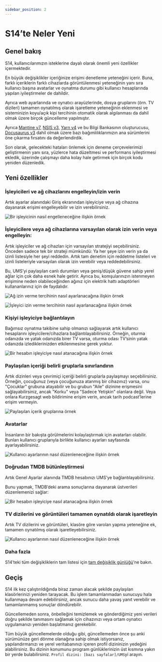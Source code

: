```yaml
---
sidebar_position: 2
---
```


# S14’te Neler Yeni

## Genel bakış

S14, kullanıcılarımızın isteklerine dayalı olarak önemli yeni özellikler içermektedir.

En büyük değişiklikler içeriğinize erişimi denetleme yeteneğini içerir. Buna, farklı içeriklerin farklı cihazlarda görüntülenmesi yeteneğinin yanı sıra kullanıcı başına avatarlar ve oynatma durumu gibi kullanıcı hesaplarında yapılan iyileştirmeler de dahildir.

Ayrıca web ayarlarında ve oynatıcı arayüzlerinde, dosya gruplarını (örn. TV dizileri) tamamen oynatılmış olarak işaretleme yeteneğinin eklenmesi ve sisteminizin koyu/açık kipi tercihinin otomatik olarak algılanması da dahil olmak üzere birçok güncelleme yapılmıştır.

Ayrıca [Mantine v7](https://mantine.dev/), [NSIS v3](https://nsis.sourceforge.io/Download), [Yarn v4](https://yarnpkg.com/) ve bu Bilgi Bankasının oluşturucusu, [Docusaurus v3](https://docusaurus.io/) dahil olmak üzere bazı bağımlılıklarımızın ana sürümlerini öne çıkarma fırsatını da değerlendirdik.

Son olarak, gelecekteki hataları önlemek için deneme çerçevelerimizi geliştirmenin yanı sıra, yüzlerce hata düzeltmesi ve performans iyileştirmesi ekledik, üzerinde çalışmayı daha kolay hale getirmek için birçok kodu yeniden düzenledik.

## Yeni özellikler

### İşleyicileri ve ağ cihazlarını engelleyin/izin verin

Artık ayarlar alanındaki Giriş ekranından işleyiciye veya ağ cihazına dayanarak erişimi engelleyebilir ve izin verebilirsiniz.

![Bir işleyicinin nasıl engelleneceğine ilişkin örnek](@site/docs/img/whats-new-in-v14-block-renderer.png)

### İşleyicilere veya ağ cihazlarına varsayılan olarak izin verin veya engelleyin:

Artık işleyiciler ve ağ cihazları için varsayılan stratejiyi seçebilirsiniz. Önceden sadece tek bir strateji mümkündü: Ya her şeye izin verin ya da izinli listesiyle her şeyi reddedin. Artık tam denetim için reddetme listeleri ve izinli listeleriyle varsayılan olarak izin verebilir veya reddedebilirsiniz.

Bu, UMS’yi paylaşılan canlı durumları veya geniş/düşük güvene sahip yerel ağlar için çok daha esnek hale getirir. Ayrıca bu, komşularınızın istenmeyen erişimine neden olabileceğinden ağınız için elektrik hattı adaptörleri kullananlarınız için de faydalıdır.

![Ağ izin verme tercihinin nasıl ayarlanacağına ilişkin örnek](@site/docs/img/whats-new-in-v14-network-allowblock-preference.png)

![İşleyici izin verme tercihinin nasıl ayarlanacağına ilişkin örnek](@site/docs/img/whats-new-in-v14-renderer-allow-preference.png)

### Kişiyi işleyiciye bağlantılayın

Bağımsız oynatma takibine sahip olmanızı sağlayarak artık kullanıcı hesaplarını işleyicilere/cihazlara bağlantılayabilirsiniz. Örneğin, oturma odanızda ve yatak odanızda birer TV varsa, oturma odası TV’sinin yatak odanızda izlediklerinizden etkilenmesine gerek yoktur.

![Bir hesabın işleyiciye nasıl atanacağına ilişkin örnek](@site/docs/img/whats-new-in-v14-assign-account-to-renderer.png)

### Paylaşılan içeriği belirli gruplarla sınırlandırın

Artık dizinleri veya çevrimiçi içeriği belirli gruplarla paylaşmayı seçebilirsiniz. Örneğin, çocuğunuz (veya çocuğunuza atanmış bir cihazınız) varsa, onu "Çocuklar" grubuna atayabilir ve bu grubun "Aile" dizinine erişmesini sağlayabilirsiniz, ancak "Korku" veya "Sadece Yetişkin" olanlara değil. Veya onlara Kurzgesagt web bildirimine erişim verin, ancak tarih podcast’lerine erişim vermeyin.

![Paylaşılan içerik gruplarına örnek](@site/docs/img/whats-new-in-v14-shared-content-group.png)

### Avatarlar

İnsanların bir bakışta görülmelerini kolaylaştırmak için avatarları olabilir. Bunları kullanıcı gruplarıyla birlikte kullanıcı ayarları sayfasında ayarlayabilirsiniz.

![Kullanıcı ayarlarının nasıl düzenleneceğine ilişkin örnek](@site/docs/img/whats-new-in-v14-user-avatar.png)

### Doğrudan TMDB bütünleştirmesi

Artık Genel Ayarlar alanında TMDB hesabınızı UMS’ye bağlantılayabilirsiniz.

Bunu yapmak, TMDB’deki arama sonuçlarına dayanarak üstverileri düzenlemenizi sağlar:

![Bir hesabın işleyiciye nasıl atanacağına ilişkin örnek](@site/docs/img/whats-new-in-v14-tmdb-edit-metadata.png)

### TV dizilerini ve görüntüleri tamamen oynatıldı olarak işaretleyin

Artık TV dizilerini ve görüntüleri, klasöre göre varolan yapma yeteneğine ek, tamamen oynatılmış olarak işaretleyebilirsiniz.

![Kullanıcı ayarlarının nasıl düzenleneceğine ilişkin örnek](@site/docs/img/whats-new-in-v14-mark-tv-series-fully-played.png)

### Daha fazla

S14’teki tüm değişikliklerin tam listesi için [tam değişiklik günlüğü](https://github.com/UniversalMediaServer/UniversalMediaServer/blob/main/CHANGELOG.md)’ne bakın.

## Geçiş

S14 ilk kez çalıştırıldığında biraz zaman alacak şekilde paylaşılan klasörlerinizi yeniden tarayacak. Bu işlem tamamlanmadan sunucuyu hala kullanmaya devam edebilirsiniz, ancak sunucu daha yavaş yanıt verebilir ve tamamlanmamış sonuçlar döndürebilir.

Güncellemeden sonra, önbelleğini temizlemek ve gönderdiğimiz yeni verileri doğru şekilde tanımasını sağlamak için cihazınızı veya ortam oynatıcı uygulamanızı yeniden başlatmanız gerekebilir.

Tüm büyük güncellemelerde olduğu gibi, güncellemeden önce şu anki sürümünüze geri dönme olanağına sahip olmak istiyorsanız, yapılandırmanızı ve yerel veritabanınızı içeren profil dizininizin yedeğini alabilirsiniz. Bu dizinin konumunu program günlüklerinizin üst kısmına yakın bir yerde bulabilirsiniz. `Profil dizini: [bazı sayfalar]/UMS`yi arayın.

